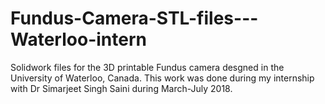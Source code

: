 # Fundus-Camera-STL-files---Waterloo-intern
Solidwork files for the 3D printable Fundus camera desgned in the University of Waterloo, Canada. This work was done during my internship with Dr Simarjeet Singh Saini during March-July 2018.
